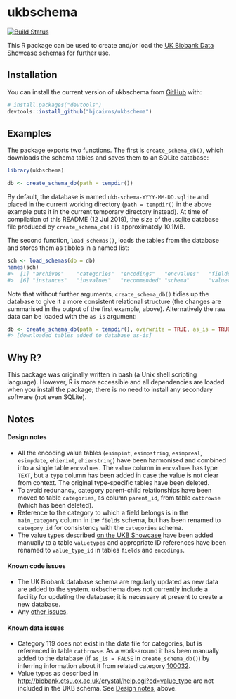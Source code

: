 
<!-- README.md is generated from README.Rmd. Please edit that file -->

# ukbschema

<!-- badges: start -->

[![Build
Status](https://travis-ci.com/bjcairns/ukbschema.svg?token=tA2cYTLpigx5VuTgcHFd&branch=master)](https://travis-ci.com/bjcairns/ukbschema)
<!-- badges: end -->

This R package can be used to create and/or load the [UK Biobank Data
Showcase schemas](http://biobank.ctsu.ox.ac.uk/crystal/schema.cgi) for
further use.

## Installation

You can install the current version of ukbschema from
[GitHub](https://github.com/) with:

``` r
# install.packages("devtools")
devtools::install_github("bjcairns/ukbschema")
```

## Examples

The package exports two functions. The first is `create_schema_db()`,
which downloads the schema tables and saves them to an SQLite database:

``` r
library(ukbschema)

db <- create_schema_db(path = tempdir())
```

By default, the database is named `ukb-schema-YYYY-MM-DD.sqlite` and
placed in the current working directory (`path = tempdir()` in the above
example puts it in the current temporary directory instead). At time of
compilation of this README (12 Jul 2019), the size of the .sqlite
database file produced by `create_schema_db()` is approximately 10.1MB.

The second function, `load_schemas()`, loads the tables from the
database and stores them as tibbles in a named list:

``` r
sch <- load_schemas(db = db)
names(sch)
#>  [1] "archives"    "categories"  "encodings"   "encvalues"   "fields"     
#>  [6] "instances"   "insvalues"   "recommended" "schema"      "valuetypes"
```

Note that without further arguments, `create_schema_db()` tidies up the
database to give it a more consistent relational structure (the changes
are summarised in the output of the first example, above). Alternatively
the raw data can be loaded with the `as_is` argument:

``` r
db <- create_schema_db(path = tempdir(), overwrite = TRUE, as_is = TRUE)
#> [downloaded tables added to database as-is]
```

## Why R?

This package was originally written in bash (a Unix shell scripting
language). However, R is more accessible and all dependencies are loaded
when you install the package; there is no need to install any secondary
software (not even SQLite).

## Notes

#### Design notes

  - All the encoding value tables (`esimpint`, `esimpstring`,
    `esimpreal`, `esimpdate`, `ehierint`, `ehierstring`) have been
    harmonised and combined into a single table `encvalues`. The `value`
    column in `encvalues` has type `TEXT`, but a `type` column has been
    added in case the value is not clear from context. The original
    type-specific tables have been deleted.
  - To avoid redunancy, category parent-child relationships have been
    moved to table `categories`, as column `parent_id`, from table
    `catbrowse` (which has been deleted).
  - Reference to the category to which a field belongs is in the
    `main_category` column in the `fields` schema, but has been renamed
    to `category_id` for consistency with the `categories` schema.
  - The value types described [on the UKB
    Showcase](http://biobank.ctsu.ox.ac.uk/crystal/help.cgi?cd=value_type)
    have been added manually to a table `valuetypes` and appropriate ID
    references have been renamed to `value_type_id` in tables `fields`
    and `encodings`.

#### Known code issues

  - The UK Biobank database schema are regularly updated as new data are
    added to the system. ukbschema does not currently include a facility
    for updating the database; it is necessary at present to create a
    new database.
  - Any [other issues](https://github.com/bjcairns/ukbschema/issues).

#### Known data issues

  - Category 119 does not exist in the data file for categories, but is
    referenced in table `catbrowse`. As a work-around it has been
    manually added to the database (if `as_is = FALSE` in
    `create_schema_db()`) by inferring information about it from related
    category
    [100032](https://biobank.ctsu.ox.ac.uk/crystal/label.cgi?id=100032).
  - Value types as described in
    <http://biobank.ctsu.ox.ac.uk/crystal/help.cgi?cd=value_type> are
    not included in the UKB schema. See [Design
    notes](https://github.com/bjcairns/ukbschema#design-notes), above.
